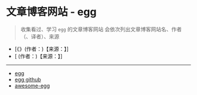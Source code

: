# 文章博客网站 - egg

> 收集看过、学习 `egg` 的文章博客网站
> 会依次列出文章博客网站名、作者（、译者）、来源

- [《》(作者：)【来源：】]
- [ (作者：)【来源：】]

---

- [egg](https://eggjs.org/zh-cn/)
- [egg github](https://github.com/eggjs/egg)
- [awesome-egg](https://github.com/eggjs/awesome-egg)
